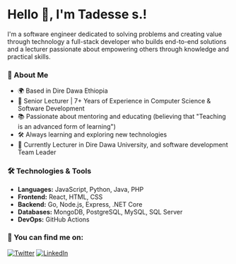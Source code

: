 # Hello 👋, I'm Tadesse s.!

I'm a software engineer dedicated to solving problems and creating value through technology a full-stack developer who builds end-to-end solutions and a lecturer passionate about empowering others through knowledge and practical skills.

### 🚀 About Me

- 🌍 Based in Dire Dawa Ethiopia
- 💼 Senior Lecturer | 7+ Years of Experience in Computer Science & Software Development
- 📚 Passionate about mentoring and educating (believing that "Teaching is an advanced form of learning")
- 🛠️ Always learning and exploring new technologies
- 📖 Currently Lecturer in Dire Dawa University, and software development Team Leader

### 🛠️ Technologies & Tools

- **Languages:** JavaScript, Python, Java, PHP
- **Frontend:** React, HTML, CSS
- **Backend:** Go, Node.js, Express, .NET Core
- **Databases:** MongoDB, PostgreSQL, MySQL, SQL Server
- **DevOps:** GitHub Actions

### 🔗 You can find me on:

[![Twitter](https://img.shields.io/badge/Twitter-1DA1F2?style=for-the-badge&logo=twitter&logoColor=white)](https://x.com/TShefera)
[![LinkedIn](https://img.shields.io/badge/LinkedIn-0077B5?style=for-the-badge&logo=linkedin&logoColor=white)](https://www.linkedin.com/in/tadelink/)
